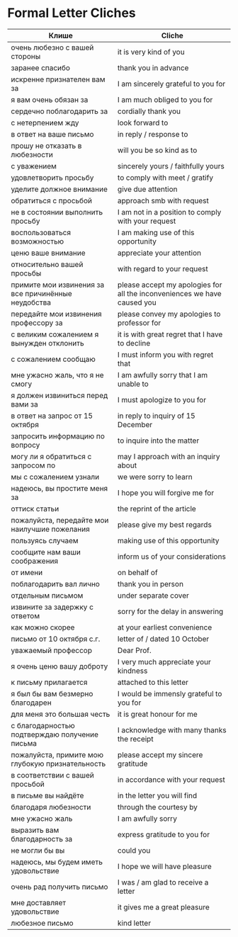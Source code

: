 # Formal Letter Cliches

Клише | Cliche
----- | ------
очень любезно с вашей стороны | it is very kind of you
заранее спасибо | thank you in advance
искренне признателен вам за | I am sincerely grateful to you for
я вам очень обязан за | I am much obliged to you for
сердечно поблагодарить за | cordially thank you
с нетерпением жду | look forward to
в ответ на ваше письмо | in reply / response to
прошу не отказать в любезности | will you be so kind as to
с уважением | sincerely yours / faithfully yours
удовлетворить просьбу | to comply with meet / gratify
уделите должное внимание | give due attention
обратиться с просьбой | approach smb with request
не в состоянии выполнить просьбу | I am not in a position to comply with your request
воспользоваться возможностью | I am making use of this opportunity
ценю ваше внимание | appreciate your attention
относительно вашей просьбы | with regard to your request
примите мои извинения за все причинённые неудобства | please accept my apologies for all the inconveniences we have caused you
передайте мои извинения профессору за | please convey my apologies to professor for
с великим сожалением я вынужден отклонить | it is with great regret that I have to decline
с сожалением сообщаю | I must inform you with regret that
мне ужасно жаль, что я не смогу | I am awfully sorry that I am unable to
я должен извиниться перед вами за | I must apologize to you for
в ответ на запрос от 15 октября | in reply to inquiry of 15 December
запросить информацию по вопросу | to inquire into the matter
могу ли я обратиться с запросом по | may I approach with an inquiry about
мы с сожалением узнали | we were sorry to learn
надеюсь, вы простите меня за | I hope you will forgive me for
оттиск статьи | the reprint of the article
пожалуйста, передайте мои наилучшие пожелания | please give my best regards
пользуясь случаем | making use of this opportunity
сообщите нам ваши соображения | inform us of your considerations
от имени | on behalf of
поблагодарить вал лично | thank you in person
отдельным письмом | under separate cover
извините за задержку с ответом | sorry for the delay in answering
как можно скорее | at your earliest convenience
письмо от 10 октября с.г. | letter of / dated 10 October
уважаемый профессор | Dear Prof.
я очень ценю вашу доброту | I very much appreciate your kindness
к письму прилагается | attached to this letter
я был бы вам безмерно благодарен | I would be immensly grateful to you for
для меня это большая честь | it is great honour for me
с благодарностью подтверждаю получение письма | I acknowledge with many thanks the receipt
пожалуйста, примите мою глубокую признательность | please accept my sincere gratitude
в соответствии с вашей просьбой | in accordance with your request
в письме вы найдёте | in the letter you will find
благодаря любезности | through the courtesy by
мне ужасно жаль | I am awfully sorry
выразить вам благодарность за | express gratitude to you for
не могли бы вы | could you
надеюсь, мы будем иметь удовольствие | I hope we will have pleasure
очень рад получить письмо | I was / am glad to receive a letter
мне доставляет удовольствие | it gives me a great pleasure
любезное письмо | kind letter